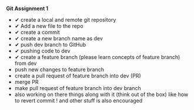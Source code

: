 **Git Assignment 1**

- ✔ create a local and remote git repository
- ✔ Add a new file to the repo
- ✔ create a commit
- ✔ create a new branch name as dev
- ✔ push dev branch to GitHub
- ✔ pushing code to dev
- ✔ create a feature branch (please learn concepts of feature branch)  from dev
- push new changes to feature branch
- create a pull request of feature branch into dev  (PR)
- merge  PR
- make pull request of feature branch into dev branch
- also working on there things along with it (think out of the box) like how to revert commit ! and other stuff is also encouraged

